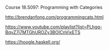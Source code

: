 Course 18.S097: Programming with Categories

http://brendanfong.com/programmingcats.html

https://www.youtube.com/playlist?list=PLhgq-BqyZ7i7MTGhUROZy3BOICnVixETS

https://hoogle.haskell.org/